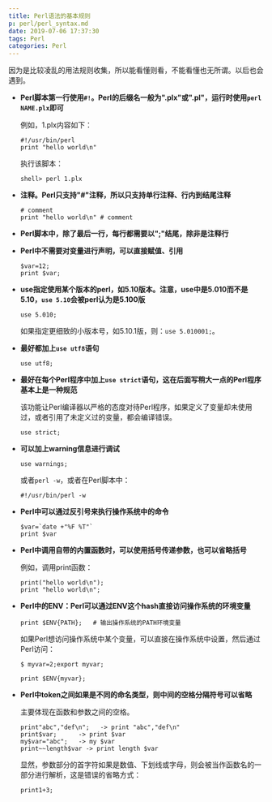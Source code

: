 ```yaml
---
title: Perl语法的基本规则
p: perl/perl_syntax.md
date: 2019-07-06 17:37:30
tags: Perl
categories: Perl
---
```


因为是比较凌乱的用法规则收集，所以能看懂则看，不能看懂也无所谓。以后也会遇到。

- **Perl脚本第一行使用`#!`。Perl的后缀名一般为".plx"或".pl"，运行时使用`perl NAME.plx`即可**

  例如，1.plx内容如下：
  ```
  #!/usr/bin/perl
  print "hello world\n"
  ```
  执行该脚本：
  ```
  shell> perl 1.plx
  ```

- **注释。Perl只支持"#"注释，所以只支持单行注释、行内到结尾注释**
  ```
  # comment
  print "hello world\n" # comment
  ```
- **Perl脚本中，除了最后一行，每行都需要以";"结尾，除非是注释行**

- **Perl中不需要对变量进行声明，可以直接赋值、引用**
  ```
  $var=12;
  print $var;
  ```

- **use指定使用某个版本的perl，如5.10版本。注意，use中是5.010而不是5.10，`use 5.10`会被perl认为是5.100版**
  ```
  use 5.010;
  ```

  如果指定更细致的小版本号，如5.10.1版，则：`use 5.010001;`。

- **最好都加上`use utf8`语句**
  ```
  use utf8;
  ```
- **最好在每个Perl程序中加上`use strict`语句，这在后面写稍大一点的Perl程序基本上是一种规范**

  该功能让Perl编译器以严格的态度对待Perl程序，如果定义了变量却未使用过，或者引用了未定义过的变量，都会编译错误。
  ```
  use strict;
  ```

- **可以加上warning信息进行调试**
  ```
  use warnings;
  ```

  或者`perl -w`，或者在Perl脚本中：
  ```
  #!/usr/bin/perl -w
  ```

- **Perl中可以通过反引号来执行操作系统中的命令**
  ```
  $var=`date +"%F %T"`
  print $var
  ```

- **Perl中调用自带的内置函数时，可以使用括号传递参数，也可以省略括号**

  例如，调用print函数：
  ```
  print("hello world\n");
  print "hello world\n";
  ```

- **Perl中的ENV：Perl可以通过ENV这个hash直接访问操作系统的环境变量**
  ```
  print $ENV{PATH};   # 输出操作系统的PATH环境变量
  ```
  如果Perl想访问操作系统中某个变量，可以直接在操作系统中设置，然后通过Perl访问：
  ```
  $ myvar=2;export myvar;

  print $ENV{myvar};
  ```

- **Perl中token之间如果是不同的命名类型，则中间的空格分隔符号可以省略**

  主要体现在函数和参数之间的空格。
  ```
  print"abc","def\n";   -> print "abc","def\n"
  print$var;      -> print $var
  my$var="abc";   -> my $var
  print~~length$var -> print length $var
  ```
  显然，参数部分的首字符如果是数值、下划线或字母，则会被当作函数名的一部分进行解析，这是错误的省略方式：
  ```
  print1+3;
  ```
